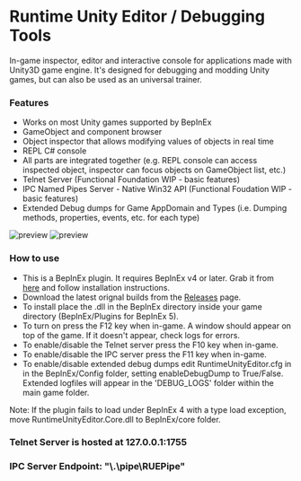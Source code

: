 # Runtime Unity Editor / Debugging Tools
In-game inspector, editor and interactive console for applications made with Unity3D game engine. It's designed for debugging and modding Unity games, but can also be used as an universal trainer.

### Features
- Works on most Unity games supported by BepInEx
- GameObject and component browser
- Object inspector that allows modifying values of objects in real time
- REPL C# console
- All parts are integrated together (e.g. REPL console can access inspected object, inspector can focus objects on GameObject list, etc.)
- Telnet Server (Functional Foundation WIP - basic features)
- IPC Named Pipes Server - Native Win32 API (Functional Foudation WIP - basic features)
- Extended Debug dumps for Game AppDomain and Types (i.e. Dumping methods, properties, events, etc. for each type)

![preview](https://user-images.githubusercontent.com/39247311/53586063-a8324000-3b87-11e9-8209-57e660d2949d.png)
![preview](https://user-images.githubusercontent.com/39247311/49837301-2d3a6400-fda6-11e8-961a-9a85f1247705.PNG)

### How to use
- This is a BepInEx plugin. It requires BepInEx v4 or later. Grab it from [here](https://github.com/BepInEx/BepInEx
) and follow installation instructions.
- Download the latest orignal builds from the [Releases](https://github.com/ManlyMarco/RuntimeUnityEditor/releases) page.
- To install place the .dll in the BepInEx directory inside your game directory (BepInEx/Plugins for BepInEx 5).
- To turn on press the F12 key when in-game. A window should appear on top of the game. If it doesn't appear, check logs for errors.
- To enable/disable the Telnet server press the F10 key when in-game.
- To enable/disable the IPC server press the F11 key when in-game.
- To enable/disable extended debug dumps edit RuntimeUnityEditor.cfg in in the BepInEx/Config folder, setting enableDebugDump to True/False. 
Extended logfiles will appear in the 'DEBUG_LOGS' folder within the main game folder.

Note: If the plugin fails to load under BepInEx 4 with a type load exception, move RuntimeUnityEditor.Core.dll to BepInEx/core folder.

### Telnet Server is hosted at 127.0.0.1:1755

### IPC Server Endpoint: "\\.\pipe\RUEPipe"